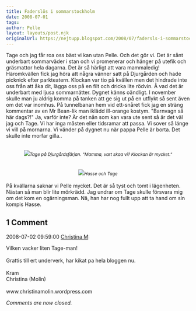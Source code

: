 ```yaml
---
title: Faderslös i sommarstockholm
date: 2008-07-01
tags: 	
author: Pelle
layout: layouts/post.njk
originalUrl: https://nejtupp.blogspot.com/2008/07/fadersls-i-sommarstockholm.html
---
```


Tage och jag får roa oss bäst vi kan utan Pelle. Och det gör vi.  Det är sånt underbart  sommarväder i stan och vi promenerar och hänger på utefik och gräsmattor hela dagarna. Det är så härligt att vara mammaledig! Häromkvällen fick jag höra att några vänner satt på Djurgården och hade picknick efter parkteatern. Klockan var tio på kvällen men det hindrade inte oss från att åka dit, lägga oss på en filt och dricka lite rödvin. Å vad det är underbart med ljusa sommarnätter. Dygnet känns oändligt. I november skulle man ju aldrig komma på tanken att ge sig ut på en utflykt så sent även om det var inomhus. På tunnelbanan hem vid ett-snåret fick jag en sträng kommentar av en Mr Bean-lik man iklädd ill-orange kostym. "Barnvagn så här dags?!" Ja, varför inte? Är det nån som kan vara ute sent så är det väl jag och Tage. Vi har inga måsten eller tidsramar att passa. Vi sover så länge vi vill på mornarna. Vi vänder på dygnet nu när pappa Pelle är borta. Det skulle inte morfar gilla..<br><br><div style="text-align: center;"> <img src="../../../../img/Djurg%C3%A5rdsf%C3%A4rjan700.jpg"><span style="font-style: italic;font-size:85%;">Tage på Djurgårdsfärjan. "Mamma, vart skaa vi? Klockan är mycket."</span><br></div><br><br><div style="text-align: center;"><img src="../../../../img/HasseochTage700.jpg"><span style="font-size:85%;"><span style="font-style: italic;">Hasse och Tage</span></span><br></div><br>På kvällarna saknar vi Pelle mycket. Det är så tyst och tomt i lägenheten. Nästan så man blir lite mörkrädd. Jag undrar om Tage skulle försvara mig om det kom en ogärningsman. Nä, han har nog fullt upp att ta hand om sin kompis Hasse.

<div class="comments">
	<div class="comments-header"><h2>1 Comment</h2></div>
	<div class="comments-body">
			<div class="comment" id="comment-8598248897393578025">
				<p class="comment-header">
					<date datetime="2008-07-02T09:59:00.000+02:00">2008-07-02 09:59:00</date> 
					<a href="https://www.blogger.com/profile/00777292339669888348" rel="nofollow">Christina M</a>:
				</p>
				<div class="comment-content"><p>Vilken vacker liten Tage-man!<BR/><BR/>Grattis till ert underverk, har kikat pa hela bloggen nu.<BR/><BR/>Kram <BR/>Christina (Molin)<BR/><BR/>www.christinamolin.wordpress.com</p></div>
				<div class="comment-footer"></div>
			</div></div>
	<p class="comments-footer"><em>Comments are now closed.</em></p>
</div>
